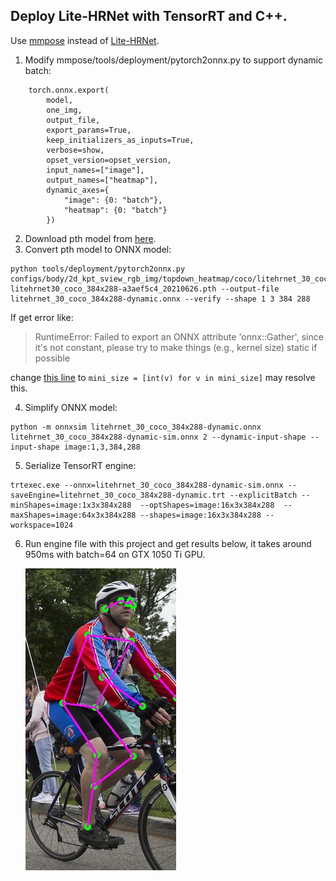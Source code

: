 ## Deploy Lite-HRNet with TensorRT and C++.

Use [mmpose](https://github.com/open-mmlab/mmpose) instead of [Lite-HRNet](https://github.com/HRNet/Lite-HRNet).

1. Modify mmpose/tools/deployment/pytorch2onnx.py to support dynamic batch:

```
    torch.onnx.export(
        model,
        one_img,
        output_file,
        export_params=True,
        keep_initializers_as_inputs=True,
        verbose=show,
        opset_version=opset_version,
        input_names=["image"],
        output_names=["heatmap"],
        dynamic_axes={
            "image": {0: "batch"},
            "heatmap": {0: "batch"}
        })
```

2. Download pth model from [here](https://mmpose.readthedocs.io/en/latest/papers/backbones.html#litehrnet-cvpr-2021). 
3. Convert pth model to ONNX model:

```
python tools/deployment/pytorch2onnx.py configs/body/2d_kpt_sview_rgb_img/topdown_heatmap/coco/litehrnet_30_coco_384x288.py litehrnet30_coco_384x288-a3aef5c4_20210626.pth --output-file litehrnet_30_coco_384x288-dynamic.onnx --verify --shape 1 3 384 288
```

If get error like: 

> RuntimeError: Failed to export an ONNX attribute 'onnx::Gather', since it's not constant, please try to make things (e.g., kernel size) static if possible

change [this line](https://github.com/open-mmlab/mmpose/blob/afb37d4ce74a2df32a68c3e66a4411e515de423f/mmpose/models/backbones/litehrnet.py#L118) to `mini_size = [int(v) for v in mini_size]` may resolve this.

4. Simplify ONNX model:

```
python -m onnxsim litehrnet_30_coco_384x288-dynamic.onnx litehrnet_30_coco_384x288-dynamic-sim.onnx 2 --dynamic-input-shape --input-shape image:1,3,384,288
```

5. Serialize TensorRT engine:

```
trtexec.exe --onnx=litehrnet_30_coco_384x288-dynamic-sim.onnx --saveEngine=litehrnet_30_coco_384x288-dynamic.trt --explicitBatch --minShapes=image:1x3x384x288  --optShapes=image:16x3x384x288  --maxShapes=image:64x3x384x288 --shapes=image:16x3x384x288 --workspace=1024
```

6. Run engine file with this project and get results below, it takes around 950ms with batch=64 on GTX 1050 Ti GPU.

   ![](image/out0.jpg)